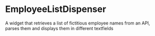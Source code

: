 # EmployeeListDispenser
A widget that retrieves a list of fictitious employee names from an API, parses them and displays them in different textfields
